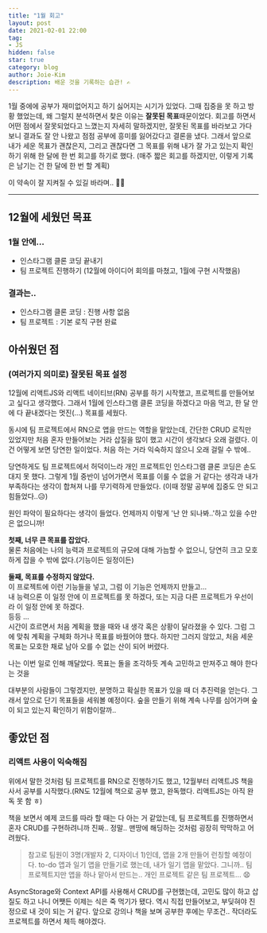 ```yaml
---
title: "1월 회고"
layout: post
date: 2021-02-01 22:00
tag:
- JS
hidden: false
star: true
category: blog
author: Joie-Kim
description: 배운 것을 기록하는 습관! ✍️
---
```


1월 중에에 공부가 재미없어지고 하기 싫어지는 시기가 있었다. 그때 집중을 못 하고 방황 했었는데, 왜 그럴지 분석하면서 찾은 이유는 **잘못된 목표**때문이었다. 회고를 하면서 어떤 점에서 잘못되었다고 느꼈는지 자세히 말하겠지만, 잘못된 목표를 바라보고 가다 보니 결과도 잘 안 나왔고 점점 공부에 흥미를 잃어갔다고 결론을 냈다. 그래서 앞으로 내가 세운 목표가 괜찮은지, 그리고 괜찮다면 그 목표를 위해 내가 잘 가고 있는지 확인 하기 위해 한 달에 한 번 회고를 하기로 했다. (매주 짧은 회고를 하겠지만, 이렇게 기록은 남기는 건 한 달에 한 번 할 계획)

이 약속이 잘 지켜질 수 있길 바라며.. 🙏🏻

---

## 12월에 세웠던 목표
### 1월 안에...
- 인스타그램 클론 코딩 끝내기
- 팀 프로젝트 진행하기 (12월에 아이디어 회의를 마쳤고, 1월에 구현 시작했음)

### 결과는..
- 인스타그램 클론 코딩 : 진행 사항 없음
- 팀 프로젝트 : 기본 로직 구현 완료

## 아쉬웠던 점
### (여러가지 의미로) 잘못된 목표 설정

  12월에 리액트JS와 리액트 네이티브(RN) 공부를 하기 시작했고, 프로젝트를 만들어보고 싶다고 생각했다. 그래서 1월에 인스타그램 클론 코딩을 하겠다고 마음 먹고, 한 달 안에 다 끝내겠다는 멋진(...) 목표를 세웠다.

  동시에 팀 프로젝트에서 RN으로 앱을 만드는 역할을 맡았는데, 간단한 CRUD 로직만 있었지만 처음 혼자 만들어보는 거라 삽질을 많이 했고 시간이 생각보다 오래 걸렸다. 이건 어떻게 보면 당연한 일이었다. 처음 하는 거라 익숙하지 않으니 오래 걸릴 수 밖에..

  당연하게도 팀 프로젝트에서 허덕이느라 개인 프로젝트인 인스타그램 클론 코딩은 손도 대지 못 했다. 그렇게 1월 중반이 넘어가면서 목표를 이룰 수 없을 거 같다는 생각과 내가 부족하다는 생각이 합쳐져 나를 무기력하게 만들었다. (이때 정말 공부에 집중도 안 되고 힘들었다..😥)

  원인 파악이 필요하다는 생각이 들었다. 언제까지 이렇게 '난 안 되나봐..'하고 있을 수만은 없으니까!

  **첫째, 너무 큰 목표를 잡았다.**<br>
  물론 처음에는 나의 능력과 프로젝트의 규모에 대해 가늠할 수 없으니, 당연히 크고 모호하게 잡을 수 밖에 없다.(기능이든 일정이든)<br>

  **둘째, 목표를 수정하지 않았다.**<br>
  이 프로젝트에 이런 기능들을 넣고, 그럼 이 기능은 언제까지 만들고...<br>
  내 능력으론 이 일정 안에 이 프로젝트를 못 하겠다, 또는 지금 다른 프로젝트가 우선이라 이 일정 안에 못 하겠다.<br>
  등등 ...<br>
  시간이 흐르면서 처음 계획을 했을 때와 내 생각 혹은 상황이 달라졌을 수 있다. 그럼 그에 맞춰 계획을 구체화 하거나 목표를 바꿨어야 했다. 하지만 그러지 않았고, 처음 세운 목표는 모호한 채로 남아 오를 수 없는 산이 되어 버렸다.

  나는 이번 일로 인해 깨달았다. 목표는 돌을 조각하듯 계속 고민하고 만져주고 해야 한다는 것을
  
  대부분의 사람들이 그렇겠지만, 분명하고 확실한 목표가 있을 때 더 추진력을 얻는다. 그래서 앞으로 단기 목표들을 세워볼 예정이다. 숲을 만들기 위해 계속 나무를 심어가며 숲이 되고 있는지 확인하기 위함이랄까..

## 좋았던 점
### 리액트 사용이 익숙해짐

  위에서 말한 것처럼 팀 프로젝트를 RN으로 진행하기도 했고, 12월부터 리액트JS 책을 사서 공부를 시작했다.(RN도 12월에 책으로 공부 했고, 완독했다. 리액트JS는 아직 완독 못 함 ㅎ)

  책을 보면서 예제 코드를 따라 할 때는 다 아는 거 같았는데, 팀 프로젝트를 진행하면서 혼자 CRUD를 구현하려니까 진짜.. 정말.. 맨땅에 해딩하는 것처럼 굉장히 막막하고 어려웠다.
  > 참고로 팀원이 3명(개발자 2, 디자이너 1)인데, 앱을 2개 만들어 런칭할 예정이다. to-do 앱과 일기 앱을 만들기로 했는데, 내가 일기 앱을 맡았다. 그니까.. 팀 프로젝트지만 앱을 하나 맡아서 만드는.. 개인 프로젝트 같은 팀 프로젝트... 😧

  AsyncStorage와 Context API를 사용해서 CRUD를 구현했는데, 고민도 많이 하고 삽질도 하고 나니 어쨋든 이제는 식은 죽 먹기가 됐다. 역시 직접 만들어보고, 부딪혀야 진정으로 내 것이 되는 거 같다. 앞으로 강의나 책을 보며 공부한 후에는 무조건.. 작더라도 프로젝트를 하면서 체득 해야겠다.